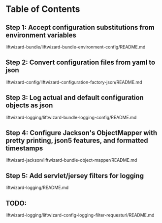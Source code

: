 # Table of Contents

## Step 1: Accept configuration substitutions from environment variables
liftwizard-bundle/liftwizard-bundle-environment-config/README.md

## Step 2: Convert configuration files from yaml to json
liftwizard-config/liftwizard-configuration-factory-json/README.md

## Step 3: Log actual and default configuration objects as json
liftwizard-logging/liftwizard-bundle-logging-config/README.md

## Step 4: Configure Jackson's ObjectMapper with pretty printing, json5 features, and formatted timestamps
liftwizard-jackson/liftwizard-bundle-object-mapper/README.md

## Step 5: Add servlet/jersey filters for logging
liftwizard-logging/README.md

## TODO:
liftwizard-logging/liftwizard-config-logging-filter-requesturl/README.md
